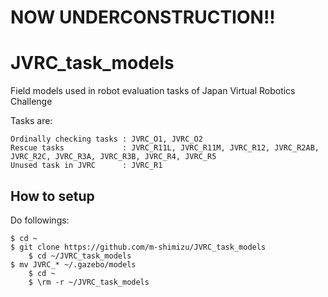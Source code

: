 # NOW UNDERCONSTRUCTION!!

# JVRC_task_models
Field models used in robot evaluation tasks of Japan Virtual Robotics Challenge  

  Tasks are:  

    Ordinally checking tasks : JVRC_O1, JVRC_O2  
    Rescue tasks             : JVRC_R11L, JVRC_R11M, JVRC_R12, JVRC_R2AB, JVRC_R2C, JVRC_R3A, JVRC_R3B, JVRC_R4, JVRC_R5
    Unused task in JVRC      : JVRC_R1

## How to setup
Do followings:  

    $ cd ~
    $ git clone https://github.com/m-shimizu/JVRC_task_models  
		$ cd ~/JVRC_task_models
    $ mv JVRC_* ~/.gazebo/models  
		$ cd ~
		$ \rm -r ~/JVRC_task_models
  

